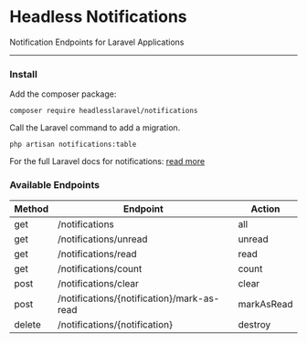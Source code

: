 # Headless Notifications

Notification Endpoints for Laravel Applications

---

### Install
Add the composer package:
```
composer require headlesslaravel/notifications
```

Call the Laravel command to add a migration.
```
php artisan notifications:table
```
For the full Laravel docs for notifications: [read more](https://laravel.com/docs/notifications)


### Available Endpoints

| Method | Endpoint | Action |
| ------ | -------- | ------ |
| get | /notifications | all |
| get | /notifications/unread | unread |
| get | /notifications/read | read |
| get | /notifications/count | count |
| post | /notifications/clear | clear |
| post | /notifications/{notification}/mark-as-read | markAsRead |
| delete | /notifications/{notification} | destroy |
